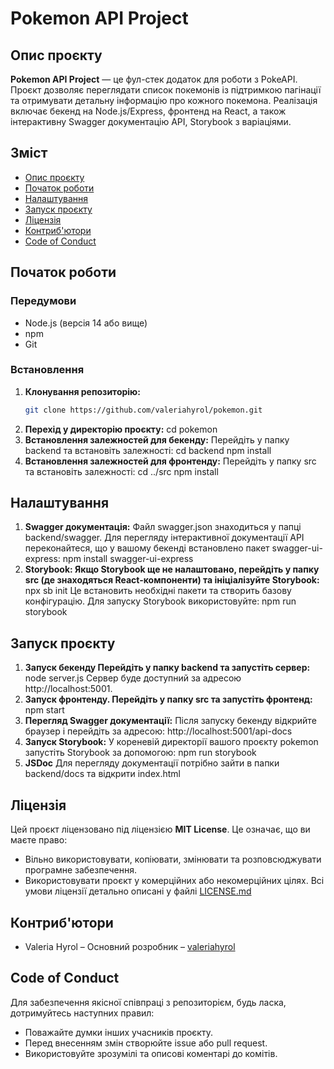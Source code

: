 # Pokemon API Project

## Опис проєкту
**Pokemon API Project** — це фул-стек додаток для роботи з PokeAPI. Проєкт дозволяє переглядати список покемонів із підтримкою пагінації та отримувати детальну інформацію про кожного покемона. Реалізація включає бекенд на Node.js/Express, фронтенд на React, а також інтерактивну Swagger документацію API, Storybook з варіаціями.

## Зміст
- [Опис проєкту](#опис-проєкту)
- [Початок роботи](#початок-роботи)
- [Налаштування](#налаштування)
- [Запуск проєкту](#запуск-проєкту)
- [Ліцензія](#ліцензія)
- [Контриб'ютори](#контрибютори)
- [Code of Conduct](#code-of-conduct)

## Початок роботи

### Передумови
- Node.js (версія 14 або вище)
- npm
- Git

### Встановлення

1. **Клонування репозиторію:**
   ```bash
   git clone https://github.com/valeriahyrol/pokemon.git

2. **Перехід у директорію проєкту:**
   cd pokemon
3. **Встановлення залежностей для бекенду:**
Перейдіть у папку backend та встановіть залежності:
   cd backend
   npm install
4. **Встановлення залежностей для фронтенду:**
Перейдіть у папку src та встановіть залежності:
   cd ../src
   npm install

## Налаштування
1. **Swagger документація:**
   Файл swagger.json знаходиться у папці backend/swagger.
   Для перегляду інтерактивної документації API переконайтеся, що у вашому бекенді встановлено пакет swagger-ui-express:
   npm install swagger-ui-express
2. **Storybook:
   Якщо Storybook ще не налаштовано, перейдіть у папку src (де знаходяться React-компоненти)
   та ініціалізуйте Storybook:**
   npx sb init
   Це встановить необхідні пакети та створить базову конфігурацію. Для запуску Storybook використовуйте:
   npm run storybook

## Запуск проєкту
1. **Запуск бекенду Перейдіть у папку backend та запустіть сервер:**
   node server.js
   Сервер буде доступний за адресою http://localhost:5001.
2. **Запуск фронтенду. Перейдіть у папку src та запустіть фронтенд:**
   npm start
3. **Перегляд Swagger документації:**
   Після запуску бекенду відкрийте браузер і перейдіть за адресою:
   http://localhost:5001/api-docs
4. **Запуск Storybook:**
   У кореневій директорії вашого проєкту pokemon запустіть Storybook за допомогою:
   npm run storybook
5. **JSDoc**
   Для перегляду документації потрібно зайти в папки backend/docs та відкрити index.html

## Ліцензія

Цей проєкт ліцензовано під ліцензією **MIT License**. Це означає, що ви маєте право:

- Вільно використовувати, копіювати, змінювати та розповсюджувати програмне забезпечення.
- Використовувати проєкт у комерційних або некомерційних цілях.
Всі умови ліцензії детально описані у файлі [LICENSE.md](LICENSE.md)

## Контриб'ютори
- Valeria Hyrol – Основний розробник – [valeriahyrol](https://github.com/valeriahyrol)

## Code of Conduct
Для забезпечення якісної співпраці з репозиторієм, будь ласка, дотримуйтесь наступних правил:

- Поважайте думки інших учасників проєкту.
- Перед внесенням змін створюйте issue або pull request.
- Використовуйте зрозумілі та описові коментарі до комітів.

